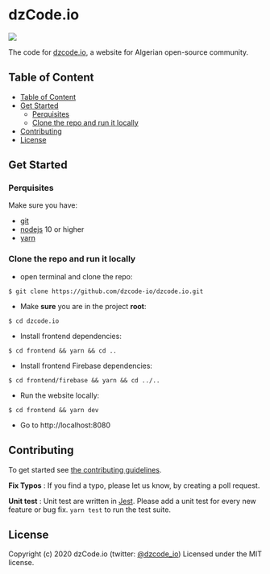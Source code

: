 # dzCode.io

[![](https://github.com/dzcode-io/dzcode.io/workflows/Deploy%20Frontend/badge.svg)](https://github.com/dzcode-io/dzcode.io/actions?query=workflow%3A%22Deploy+Frontend%22)

The code for [dzcode.io](https://dzcode.io), a website for Algerian open-source community.

## Table of Content

- [Table of Content](#table-of-content)
- [Get Started](#get-started)
  - [Perquisites](#perquisites)
  - [Clone the repo and run it locally](#clone-the-repo-and-run-it-locally)
- [Contributing](#contributing)
- [License](#license)

## Get Started

### Perquisites

Make sure you have:

- [git](https://git-scm.com/)
- [nodejs](https://nodejs.org/) 10 or higher
- [yarn](https://yarnpkg.com/)

### Clone the repo and run it locally

- open terminal and clone the repo:

```shell
$ git clone https://github.com/dzcode-io/dzcode.io.git
```

- Make **sure** you are in the project **root**:

```shell
$ cd dzcode.io
```

- Install frontend dependencies:

```shell
$ cd frontend && yarn && cd ..
```

- Install frontend Firebase dependencies:

```shell
$ cd frontend/firebase && yarn && cd ../..
```

- Run the website locally:

```shell
$ cd frontend && yarn dev
```

- Go to http://localhost:8080

## Contributing

To get started see [the contributing guidelines](https://github.com/dzcode-io/dzcode.io/blob/master/.github/CONTRIBUTING.md).

**Fix Typos** :
If you find a typo, please let us know, by creating a poll request.

**Unit test** :
Unit test are written in [Jest](https://jestjs.io/). Please add a unit test for every new feature or bug fix. `yarn test` to run the test suite.

## License

Copyright (c) 2020 dzCode.io (twitter: [@dzcode_io](https://twitter.com/dzcode_io)) Licensed under the MIT license.
